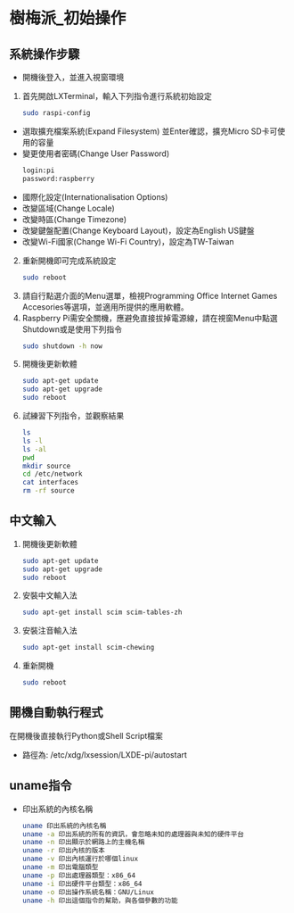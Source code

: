 # 樹梅派_初始操作
## 系統操作步驟


- 開機後登入，並進入視窗環境
1. 首先開啟LXTerminal，輸入下列指令進行系統初始設定
    ```sh
    sudo raspi-config
    ```
- 選取擴充檔案系統(Expand Filesystem) 並Enter確認，擴充Micro SD卡可使用的容量
- 變更使用者密碼(Change User Password)
    ```sh
    login:pi
    password:raspberry
    ```
- 國際化設定(Internationalisation Options)
- 改變區域(Change Locale)
- 改變時區(Change Timezone)
- 改變鍵盤配置(Change Keyboard Layout)，設定為English US鍵盤
- 改變Wi-Fi國家(Change Wi-Fi Country)，設定為TW-Taiwan
2. 重新開機即可完成系統設定
    ```sh
    sudo reboot
    ```
3. 請自行點選介面的Menu選單，檢視Programming Office Internet Games Accesories等選項，並適用所提供的應用軟體。
4. Raspberry Pi需安全關機，應避免直接拔掉電源線，請在視窗Menu中點選Shutdown或是使用下列指令
    ```sh
    sudo shutdown -h now
    ```
5. 開機後更新軟體
    ```sh
    sudo apt-get update
    sudo apt-get upgrade
    sudo reboot
    ```
6. 試練習下列指令，並觀察結果
    ```sh
    ls
    ls -l
    ls -al
    pwd
    mkdir source
    cd /etc/network
    cat interfaces
    rm -rf source
    ```
## 中文輸入
1.  開機後更新軟體
    ```sh
    sudo apt-get update
    sudo apt-get upgrade
    sudo reboot
    ```
2.  安裝中文輸入法
    ```sh
    sudo apt-get install scim scim-tables-zh
    ```
3.  安裝注音輸入法
    ```sh
    sudo apt-get install scim-chewing
    ```
4.  重新開機
    ```sh
    sudo reboot
    ```
## 開機自動執行程式
在開機後直接執行Python或Shell Script檔案
- 路徑為:    /etc/xdg/lxsession/LXDE-pi/autostart

## uname指令
- 印出系統的內核名稱 
    ```sh
    uname 印出系統的內核名稱
    uname -a 印出系統的所有的資訊，會忽略未知的處理器與未知的硬件平台
    uname -n 印出顯示於網路上的主機名稱
    uname -r 印出內核的版本
    uname -v 印出內核運行於哪個linux
    uname -m 印出電腦類型
    uname -p 印出處理器類型：x86_64
    uname -i 印出硬件平台類型：x86_64
    uname -o 印出操作系統名稱：GNU/Linux
    uname -h 印出這個指令的幫助，與各個參數的功能
    ```



